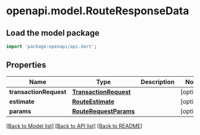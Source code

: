 # openapi.model.RouteResponseData

## Load the model package
```dart
import 'package:openapi/api.dart';
```

## Properties
Name | Type | Description | Notes
------------ | ------------- | ------------- | -------------
**transactionRequest** | [**TransactionRequest**](TransactionRequest.md) |  | [optional] 
**estimate** | [**RouteEstimate**](RouteEstimate.md) |  | [optional] 
**params** | [**RouteRequestParams**](RouteRequestParams.md) |  | [optional] 

[[Back to Model list]](../README.md#documentation-for-models) [[Back to API list]](../README.md#documentation-for-api-endpoints) [[Back to README]](../README.md)


